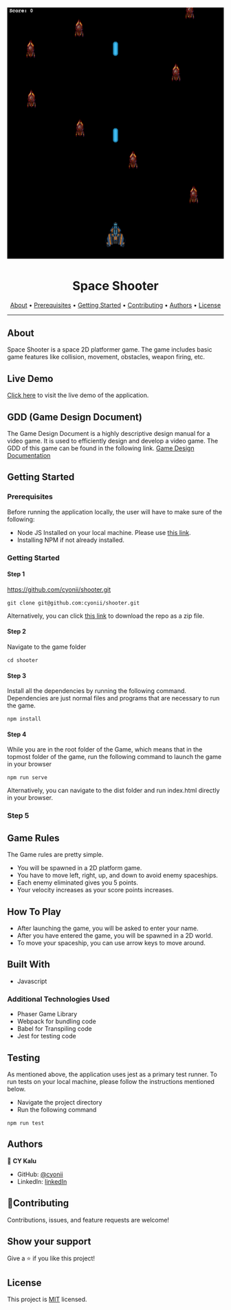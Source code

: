 <h1 align="center">
  <br>
  <img src="./docs/img/spaceShooter.png">
</h1>

<h1 align="center">Space Shooter</h1>

<p align="center">
  <a href="#about">About</a> •
  <a href="#prerequisites">Prerequisites</a> •
  <a href="#getting-started">Getting Started</a> •
  <a href="#contributing">Contributing</a> •
  <a href="#authors">Authors</a> •
  <a href="#license">License</a>
</p>

---

## About

Space Shooter is a space 2D platformer game. The game includes basic game features like collision, movement, obstacles, weapon firing, etc.

## Live Demo

[Click here](https://quirky-shaw-565b76.netlify.app/) to visit the live demo of the application.

## GDD (Game Design Document)

The Game Design Document is a highly descriptive design manual for a video game. It is used to efficiently design and develop a video game. The GDD of this game can be found in the following link.
[Game Design Documentation](./docs/GDD.md)

## Getting Started

### Prerequisites

Before running the application locally, the user will have to make sure of the following:

- Node JS Installed on your local machine. Please use [this link](https://nodejs.org/en/).
- Installing NPM if not already installed.

### Getting Started

#### Step 1

https://github.com/cyonii/shooter.git

```
git clone git@github.com:cyonii/shooter.git
```

Alternatively, you can click [this link](https://github.com/cyonii/shooter/archive/refs/heads/game.zip) to download the repo as a zip file.

#### Step 2

Navigate to the game folder

```
cd shooter
```

#### Step 3

Install all the dependencies by running the following command. Dependencies are just normal files and programs that are necessary to run the game.

```
npm install
```

#### Step 4

While you are in the root folder of the Game, which means that in the topmost folder of the game, run the following command to launch the game in your browser

```
npm run serve
```

Alternatively, you can navigate to the dist folder and run index.html directly in your browser.

### Step 5

## Game Rules

The Game rules are pretty simple.

- You will be spawned in a 2D platform game.
- You have to move left, right, up, and down to avoid enemy spaceships.
- Each enemy eliminated gives you 5 points.
- Your velocity increases as your score points increases.

## How To Play

- After launching the game, you will be asked to enter your name.
- After you have entered the game, you will be spawned in a 2D world.
- To move your spaceship, you can use arrow keys to move around.

## Built With

- Javascript

### Additional Technologies Used

- Phaser Game Library
- Webpack for bundling code
- Babel for Transpiling code
- Jest for testing code

## Testing

As mentioned above, the application uses jest as a primary test runner. To run tests on your local machine, please follow the instructions mentioned below.

- Navigate the project directory
- Run the following command

```
npm run test
```

## Authors

👤 **CY Kalu**

- GitHub: [@cyonii](https://github.com/cyonii)
- LinkedIn: [linkedIn](https://linkedin.com/in/cyonii)

## 🤝Contributing

Contributions, issues, and feature requests are welcome!

## Show your support

Give a ⭐️ if you like this project!

## License

This project is [MIT](./LICENSE) licensed.
